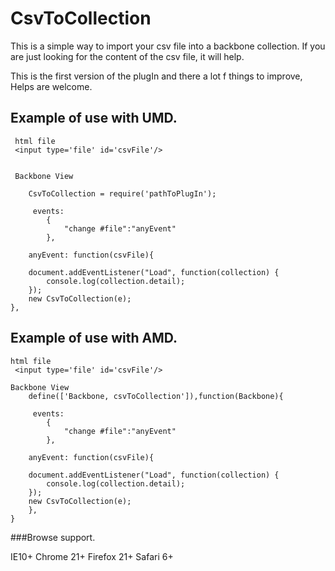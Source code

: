 CsvToCollection
===============

This is a simple way to import your csv file into a backbone collection.
If you are just looking for the content of the csv file, it will help.


This is the first version of the plugIn and there a lot f things to improve, Helps are welcome.


## Example of use with UMD.

     html file    
     <input type='file' id='csvFile'/>


     Backbone View
		
		CsvToCollection = require('pathToPlugIn');

	     events:
			{
				"change #file":"anyEvent"
			},
     
       	anyEvent: function(csvFile){

		document.addEventListener("Load", function(collection) {			
			console.log(collection.detail);
		});
		new CsvToCollection(e);
	},


## Example of use with AMD.
    
	html file    
     <input type='file' id='csvFile'/>

	Backbone View		
		define(['Backbone, csvToCollection']),function(Backbone){

	     events:
			{
				"change #file":"anyEvent"
			},
     
       	anyEvent: function(csvFile){

		document.addEventListener("Load", function(collection) {			
			console.log(collection.detail);
		});
		new CsvToCollection(e);
	    },
    }

###Browse support.

IE10+
Chrome 21+
Firefox 21+
Safari 6+ 



